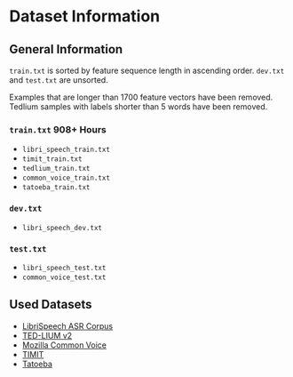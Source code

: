 # Dataset Information


## General Information
`train.txt` is sorted by feature sequence length in ascending order.
`dev.txt` and `test.txt` are unsorted.

Examples that are longer than 1700 feature vectors have been removed.
Tedlium samples with labels shorter than 5 words have been removed.


### `train.txt` 908+ Hours
* `libri_speech_train.txt`
* `timit_train.txt`
* `tedlium_train.txt`
* `common_voice_train.txt`
* `tatoeba_train.txt`


### `dev.txt`
* `libri_speech_dev.txt`


### `test.txt`
* `libri_speech_test.txt`
* `common_voice_test.txt`


## Used Datasets
* [LibriSpeech ASR Corpus](http://openslr.org/12)
* [TED-LIUM v2](http://www.openslr.org/19/)
* [Mozilla Common Voice](https://voice.mozilla.org/en)
* [TIMIT](https://catalog.ldc.upenn.edu/ldc93s1)
* [Tatoeba](https://tatoeba.org/eng/downloads)
